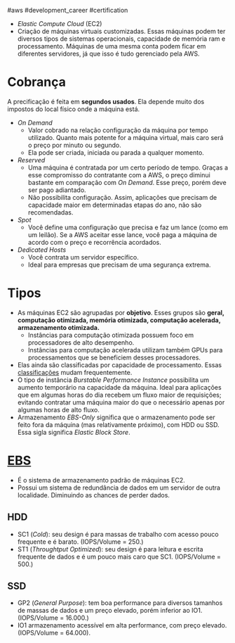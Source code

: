 #aws #development_career #certification
-   _Elastic Compute Cloud_ (EC2)
-   Criação de máquinas virtuais customizadas. Essas máquinas podem ter diversos tipos de sistemas operacionais, capacidade de memória ram e processamento. Máquinas de uma mesma conta podem ficar em diferentes servidores, já que isso é tudo gerenciado pela AWS.

# Cobrança

A precificação é feita em **segundos usados**. Ela depende muito dos impostos do local físico onde a máquina está.

-   _On Demand_
    -   Valor cobrado na relação configuração da máquina por tempo utilizado. Quanto mais potente for a máquina virtual, mais caro será o preço por minuto ou segundo.
    -   Ela pode ser criada, iniciada ou parada a qualquer momento.
-   _Reserved_
    -   Uma máquina é contratada por um certo período de tempo. Graças a esse compromisso do contratante com a AWS, o preço diminui bastante em comparação com _On Demand_. Esse preço, porém deve ser pago adiantado.
    -   Não possibilita configuração. Assim, aplicações que precisam de capacidade maior em determinadas etapas do ano, não são recomendadas.
-   _Spot_
    -   Você define uma configuração que precisa e faz um lance (como em um leilão). Se a AWS aceitar esse lance, você paga a máquina de acordo com o preço e recorrência acordados.
-   _Dedicated Hosts_
    -   Você contrata um servidor específico.
    -   Ideal para empresas que precisam de uma segurança extrema.

# Tipos

-   As máquinas EC2 são agrupadas por **objetivo**. Esses grupos são **geral, computação otimizada, memória otimizada, computação acelerada, armazenamento otimizada.**
    -   Instâncias para computação otimizada possuem foco em processadores de alto desempenho.
    -   Instâncias para computação acelerada utilizam também GPUs para processamentos que se beneficiem desses processadores.
-   Elas ainda são classificadas por capacidade de processamento. Essas [classificações](https://aws.amazon.com/ec2/instance-types/) mudam frequentemente.
-   O tipo de instância _Burstable Performance Instance_ possibilita um aumento temporário na capacidade da máquina. Ideal para aplicações que em algumas horas do dia recebem um fluxo maior de requisições; evitando contratar uma máquina maior do que o necessário apenas por algumas horas de alto fluxo.
-   Armazenamento _EBS-Only_ significa que o armazenamento pode ser feito fora da máquina (mas relativamente próximo), com HDD ou SSD. Essa sigla significa _Elastic Block Store_.

# [EBS](https://www.udemy.com/course/certificacao-amazon-aws-certified-developer-associate-2020/learn/lecture/17741452#overview)

-   É o sistema de armazenamento padrão de máquinas EC2.
-   Possui um sistema de redundância de dados em um servidor de outra localidade. Diminuindo as chances de perder dados.

## HDD

-   SC1 (_Cold_): seu design é para massas de trabalho com acesso pouco frequente e é barato. (IOPS/Volume = 250.)
-   ST1 (_Throughtput Optimized_): seu design é para leitura e escrita frequente de dados e é um pouco mais caro que SC1. (IOPS/Volume = 500.)

## SSD

-   GP2 (_General Purpose_): tem boa performance para diversos tamanhos de massas de dados e um preço elevado, porém inferior ao IO1. (IOPS/Volume = 16.000.)
-   IO1 armazenamento acessível em alta performance, com preço elevado. (IOPS/Volume = 64.000).